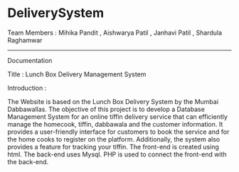 # DeliverySystem

Team Members : 
Mihika Pandit , Aishwarya Patil , Janhavi Patil , Shardula Raghamwar

- - - - - - - - - - - - - - - - - - - - - - - - - - - - - - - - - - - - - - - - - - - - - - -
Documentation 

Title : Lunch Box  Delivery Management System 

Introduction :

The Website is based on the Lunch Box Delivery System by the Mumbai Dabbawallas.
The objective of this project is to develop a Database Management System for an online tiffin delivery service that can efficiently manage the homecook, tiffin, dabbawala and the customer information. 
It provides a user-friendly interface for customers to book the service and for the home cooks to register on the platform. 
Additionally, the system also provides a feature for tracking your tiffin.
The front-end is created using html. 
The back-end uses Mysql. 
PHP is used to connect the front-end with the back-end.
